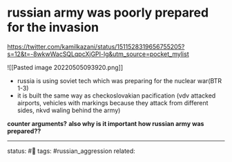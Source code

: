 # russian army was poorly prepared for the invasion
https://twitter.com/kamilkazani/status/1511528319656755205?s=12&t=-8wkwWacSQLqpcXjGPI-lg&utm_source=pocket_mylist

![[Pasted image 20220505093920.png]]

 - russia is using soviet tech which was preparing for the nuclear war(BTR 1-3)
 - it is built the same way as checkoslovakian pacification (vdv attacked airports, vehicles with markings because they attack from different sides, nkvd waling behind the army)

**counter arguments?**
**also why is it important how russian army was prepared??**


---
status: #🌱 
tags: #russian_aggression 
related: 